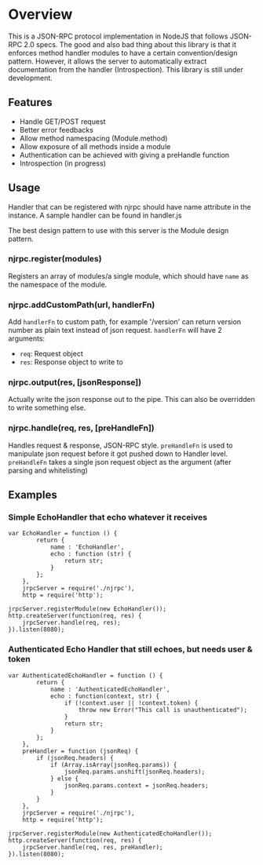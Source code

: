 # Overview
This is a JSON-RPC protocol implementation in NodeJS that follows JSON-RPC 2.0 specs. The good and also bad thing about this library is that it enforces method handler modules to have a certain convention/design pattern. However, it allows the server to automatically extract documentation from the handler (Introspection). This library is still under development.

## Features
- Handle GET/POST request
- Better error feedbacks
- Allow method namespacing (Module.method)
- Allow exposure of all methods inside a module
- Authentication can be achieved with giving a preHandle function
- Introspection (in progress)


## Usage
Handler that can be registered with njrpc should have name attribute in the instance. A sample handler can be found in handler.js

The best design pattern to use with this server is the Module design pattern.

### njrpc.register(modules)
Registers an array of modules/a single module, which should have `name` as the namespace of the module.

### njrpc.addCustomPath(url, handlerFn)
Add `handlerFn` to custom path, for example '/version' can return version number as plain text instead of json request.
`handlerFn` will have 2 arguments:

- `req`: Request object
- `res`: Response object to write to

### njrpc.output(res, [jsonResponse])
Actually write the json response out to the pipe. This can also be overridden to write something else.

### njrpc.handle(req, res, [preHandleFn])
Handles request & response, JSON-RPC style. `preHandleFn` is used to manipulate json request before it got pushed down to Handler level. `preHandleFn` takes a single json request object as the argument (after parsing and whitelisting)

## Examples

### Simple EchoHandler that echo whatever it receives

	var EchoHandler = function () {
			return {
				name : 'EchoHandler',
				echo : function (str) {
					return str;
				}
			};
		},
		jrpcServer = require('./njrpc'),
		http = require('http');
	
	jrpcServer.registerModule(new EchoHandler());
	http.createServer(function(req, res) {
		jrpcServer.handle(req, res);	
	}).listen(8080);
	
### Authenticated Echo Handler that still echoes, but needs user & token

	var AuthenticatedEchoHandler = function () {
			return {
				name : 'AuthenticatedEchoHandler',
				echo : function(context, str) {
					if (!context.user || !context.token) {
						throw new Error("This call is unauthenticated");
					}
					return str;
				}
			};
		},
		preHandler = function (jsonReq) {
			if (jsonReq.headers) {
				if (Array.isArray(jsonReq.params)) {
					jsonReq.params.unshift(jsonReq.headers);
				} else {
					jsonReq.params.context = jsonReq.headers;
				}
			}
		},
		jrpcServer = require('./njrpc'),
		http = require('http');
	
	jrpcServer.registerModule(new AuthenticatedEchoHandler());
	http.createServer(function(req, res) {
		jrpcServer.handle(req, res, preHandler);	
	}).listen(8080);

